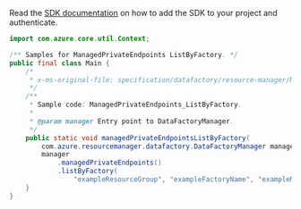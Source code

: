 Read the [SDK documentation](https://github.com/Azure/azure-sdk-for-java/blob/azure-resourcemanager-datafactory_1.0.0-beta.9/sdk/datafactory/azure-resourcemanager-datafactory/README.md) on how to add the SDK to your project and authenticate.

```java
import com.azure.core.util.Context;

/** Samples for ManagedPrivateEndpoints ListByFactory. */
public final class Main {
    /*
     * x-ms-original-file: specification/datafactory/resource-manager/Microsoft.DataFactory/stable/2018-06-01/examples/ManagedPrivateEndpoints_ListByFactory.json
     */
    /**
     * Sample code: ManagedPrivateEndpoints_ListByFactory.
     *
     * @param manager Entry point to DataFactoryManager.
     */
    public static void managedPrivateEndpointsListByFactory(
        com.azure.resourcemanager.datafactory.DataFactoryManager manager) {
        manager
            .managedPrivateEndpoints()
            .listByFactory(
                "exampleResourceGroup", "exampleFactoryName", "exampleManagedVirtualNetworkName", Context.NONE);
    }
}
```
